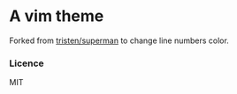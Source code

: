 # A vim theme

Forked from [tristen/superman](https://github.com/tristen/superman) to change line numbers color.

### Licence

MIT
